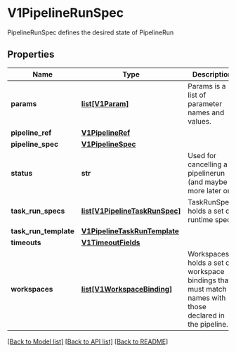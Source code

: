 # V1PipelineRunSpec

PipelineRunSpec defines the desired state of PipelineRun
## Properties
Name | Type | Description | Notes
------------ | ------------- | ------------- | -------------
**params** | [**list[V1Param]**](V1Param.md) | Params is a list of parameter names and values. | [optional] 
**pipeline_ref** | [**V1PipelineRef**](V1PipelineRef.md) |  | [optional] 
**pipeline_spec** | [**V1PipelineSpec**](V1PipelineSpec.md) |  | [optional] 
**status** | **str** | Used for cancelling a pipelinerun (and maybe more later on) | [optional] 
**task_run_specs** | [**list[V1PipelineTaskRunSpec]**](V1PipelineTaskRunSpec.md) | TaskRunSpecs holds a set of runtime specs | [optional] 
**task_run_template** | [**V1PipelineTaskRunTemplate**](V1PipelineTaskRunTemplate.md) |  | [optional] 
**timeouts** | [**V1TimeoutFields**](V1TimeoutFields.md) |  | [optional] 
**workspaces** | [**list[V1WorkspaceBinding]**](V1WorkspaceBinding.md) | Workspaces holds a set of workspace bindings that must match names with those declared in the pipeline. | [optional] 

[[Back to Model list]](../README.md#documentation-for-models) [[Back to API list]](../README.md#documentation-for-api-endpoints) [[Back to README]](../README.md)


